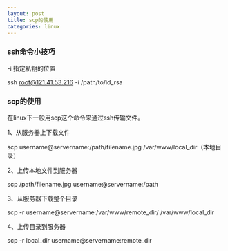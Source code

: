 ```yaml
---
layout: post
title: scp的使用
categories: linux
---
```


### ssh命令小技巧  

-i 指定私钥的位置  

ssh root@121.41.53.216  -i  /path/to/id_rsa  


### scp的使用  

在linux下一般用scp这个命令来通过ssh传输文件。

1、从服务器上下载文件  

scp username@servername:/path/filename.jpg /var/www/local_dir（本地目录）  


2、上传本地文件到服务器  

scp /path/filename.jpg username@servername:/path   

3、从服务器下载整个目录  

scp -r username@servername:/var/www/remote_dir/  /var/www/local_dir  

4、上传目录到服务器  

scp  -r local_dir username@servername:remote_dir  


